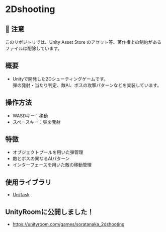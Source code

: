 # 2Dshooting

## 🚫 注意
このリポジトリでは、Unity Asset Store のアセット等、著作権上の制約があるファイルは削除しています。
## 概要
- Unityで開発した2Dシューティングゲームです。  
弾の発射・当たり判定、敵AI、ボスの攻撃パターンなどを実装しています。
## 操作方法
- WASDキー：移動
- スペースキー：弾を発射
## 特徴
- オブジェクトプールを用いた弾管理
- 敵とボスの異なるAIパターン
- インターフェースを用いた敵の移動管理
## 使用ライブラリ
- [UniTask](https://github.com/Cysharp/UniTask)
## UnityRoomに公開しました！
- https://unityroom.com/games/soratanaka_2dshooting
